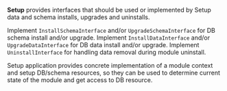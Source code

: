 **Setup** provides interfaces that should be used or implemented by Setup data and schema installs, upgrades and uninstalls.

Implement `InstallSchemaInterface` and/or `UpgradeSchemaInterface` for DB schema install and/or upgrade.
Implement `InstallDataInterface` and/or `UpgradeDataInterface` for DB data install and/or upgrade.
Implement `UninstallInterface` for handling data removal during module uninstall.

Setup application provides concrete implementation of a module context and setup DB/schema resources, so they can be used to determine current state of the module and get access to DB resource.
